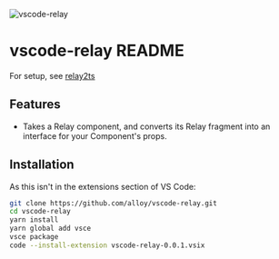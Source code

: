 ![vscode-relay](https://cloud.githubusercontent.com/assets/2320/22180326/ff856ada-e03a-11e6-9975-e688b2aa17fb.gif)

# vscode-relay README

For setup, see [relay2ts](https://github.com/alloy/relay2ts)

## Features

* Takes a Relay component, and converts its Relay fragment into an interface for your Component's props.

## Installation

As this isn't in the extensions section of VS Code:

```sh
git clone https://github.com/alloy/vscode-relay.git
cd vscode-relay
yarn install
yarn global add vsce
vsce package 
code --install-extension vscode-relay-0.0.1.vsix
```

